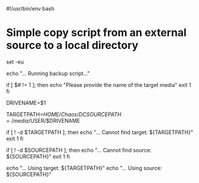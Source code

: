 #!/usr/bin/env bash

# Simple copy script from an external source to a local directory

set -eu

echo "... Running backup script..."

if [ $# != 1 ]; then
    echo "Please provide the name of the target media"
    exit 1
fi

DRIVENAME=$1

TARGETPATH=$HOME/Chaos/DC
SOURCEPATH=/media/$USER/$DRIVENAME

if [ ! -d $TARGETPATH ]; then
    echo "... Cannot find target: ${TARGETPATH}"
    exit 1
fi

if [ ! -d $SOURCEPATH ]; then
    echo "... Cannot find source: ${SOURCEPATH}"
    exit 1
fi 

echo "... Using target: ${TARGETPATH}"
echo "... Using source: ${SOURCEPATH}"

